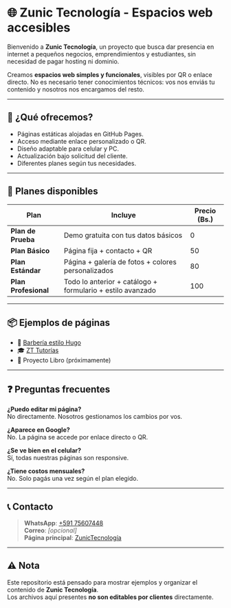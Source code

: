 # 🌐 Zunic Tecnología - Espacios web accesibles

Bienvenido a **Zunic Tecnología**, un proyecto que busca dar presencia en internet a pequeños negocios, emprendimientos y estudiantes, sin necesidad de pagar hosting ni dominio.

Creamos **espacios web simples y funcionales**, visibles por QR o enlace directo. No es necesario tener conocimientos técnicos: vos nos enviás tu contenido y nosotros nos encargamos del resto.

---

## 🚀 ¿Qué ofrecemos?

- Páginas estáticas alojadas en GitHub Pages.
- Acceso mediante enlace personalizado o QR.
- Diseño adaptable para celular y PC.
- Actualización bajo solicitud del cliente.
- Diferentes planes según tus necesidades.

---

## 🧰 Planes disponibles

| Plan                | Incluye                                                   | Precio (Bs.) |
|---------------------|------------------------------------------------------------|--------------|
| **Plan de Prueba**  | Demo gratuita con tus datos básicos                        | 0            |
| **Plan Básico**     | Página fija + contacto + QR                                | 50           |
| **Plan Estándar**   | Página + galería de fotos + colores personalizados         | 80           |
| **Plan Profesional**| Todo lo anterior + catálogo + formulario + estilo avanzado | 100          |

---

## 📦 Ejemplos de páginas

- 💈 [Barbería estilo Hugo](https://zunictecnologia.github.io/Proyec_ZT/index.html)
- 🎓 [ZT Tutorías](https://zunictecnologia.github.io/Proyec_TD/index.html)
- 📘 Proyecto Libro (próximamente)

---

## ❓ Preguntas frecuentes

**¿Puedo editar mi página?**  
No directamente. Nosotros gestionamos los cambios por vos.

**¿Aparece en Google?**  
No. La página se accede por enlace directo o QR.

**¿Se ve bien en el celular?**  
Sí, todas nuestras páginas son responsive.

**¿Tiene costos mensuales?**  
No. Solo pagás una vez según el plan elegido.

---

## 📞 Contacto

> **WhatsApp**: [+591 75607448](https://wa.me/59175607448)  
> **Correo**: *[opcional]*  
> **Página principal**: [ZunicTecnología](https://zunictecnologia.github.io/)

---

## ⚠️ Nota

Este repositorio está pensado para mostrar ejemplos y organizar el contenido de **Zunic Tecnología**.  
Los archivos aquí presentes **no son editables por clientes** directamente.


